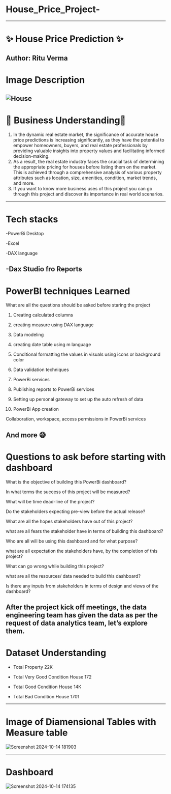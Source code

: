# House_Price_Project-
---
# ✨ House Price Prediction ✨

Author: Ritu Verma
---
# Image Description
![House](https://github.com/user-attachments/assets/6774193b-621b-477c-824e-77b667d884c8)
---
# 🌟 Business Understanding🌟

1. In the dynamic real estate market, the significance of accurate house price predictions is increasing significantly, as they have the potential to empower homeowners, buyers, and real estate professionals by providing valuable insights into property values and facilitating informed decision-making.
2. As a result, the real estate industry faces the crucial task of determining the appropriate pricing for houses before listing them on the market. This is achieved through a comprehensive analysis of various property attributes such as location, size, amenities, condition, market trends, and more.
3. If you want to know more business uses of this project you can go through this project and discover its importance in real world scenarios.
---
# Tech stacks

\-PowerBi Desktop

\-Excel

-DAX language

-Dax Studio fro Reports
---
# PowerBI techniques Learned

 What are all the questions should be asked before staring the project

1. Creating calculated columns

2. creating measure using DAX language

3. Data modeling

4. creating date table using m language

5. Conditional formatting the values in visuals using icons or background color

6. Data validation techniques

7. PowerBi services

8. Publishing reports to PowerBi services

9. Setting up personal gateway to set up the auto refresh of data

10. PowerBi App creation

Collaboration, workspace, access permissions in PowerBi services

And more 😅
---
# Questions to ask before starting with dashboard

What is the objective of building this PowerBi dashboard?

In what terms the success of this project will be measured?

What will be time dead-line of the project?

Do the stakeholders expecting pre-view before the actual release?

What are all the hopes stakeholders have out of this project?

what are all fears the stakeholder have in terms of building this dashboard?

Who are all will be using this dashboard and for what purpose?

what are all expectation the stakeholders have, by the completion of this project?

What can go wrong while building this project?

what are all the resources/ data needed to build this dashboard?

Is there any inputs from stakeholders in terms of design and views of the dashboard?

After the project kick off meetings, the data engineering team has given the data as per the request of data analytics team, let’s explore them.
---
# Dataset Understanding

- Total Property 22K
  
- Total Very Good Condition House 172

- Total Good Condition House 14K

- Total Bad Condition House 1701

---
# Image of Diamensional Tables with Measure table

![Screenshot 2024-10-14 181903](https://github.com/user-attachments/assets/20571705-c495-4b9c-ac04-09abf2bb1f26)

---
# Dashboard
![Screenshot 2024-10-14 174135](https://github.com/user-attachments/assets/3dba49b4-dbe4-47b4-83f6-73b5b30b9a9e)

